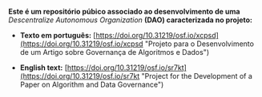 **Este é um repositório púbico associado ao desenvolvimento de uma** *Descentralize Autonomous Organization* **(DAO) caracterizada no projeto:** 

- **Texto em português:** [https://doi.org/10.31219/osf.io/xcpsd](https://doi.org/10.31219/osf.io/xcpsd "Projeto para o Desenvolvimento de um Artigo sobre Governança de Algoritmos e Dados")

- **English text:** [https://doi.org/10.31219/osf.io/sr7kt](https://doi.org/10.31219/osf.io/sr7kt "Project for the Development of a Paper on Algorithm and Data Governance")
